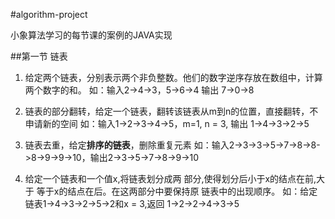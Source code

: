 #algorithm-project

小象算法学习的每节课的案例的JAVA实现

##第一节 链表

1. 给定两个链表，分别表示两个非负整数。他们的数字逆序存放在数组中，计算两个数字的和。
如：输入2->4->3，5->6->4 输出 7->0->8

2. 链表的部分翻转，给定一个链表，翻转该链表从m到n的位置，直接翻转，不申请新的空间
如：输入1->2->3->4->5，m=1, n = 3, 输出 1->4->3->2->5

3. 链表去重，给定**排序的链表**，删除重复元素
如：输入2->3->3->5->7->8->8->8->9->9->10，输出2->3->5->7->8->9->10

4. 给定一个链表和一个值x,将链表划分成两 部分,使得划分后小于x的结点在前,大于 等于x的结点在后。在这两部分中要保持原 链表中的出现顺序。
如：给定链表1->4->3->2->5->2和x = 3,返回 1->2->2->4->3->5



